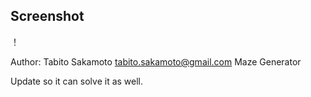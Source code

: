 ## Screenshot
！[](maze.png)



Author: Tabito Sakamoto tabito.sakamoto@gmail.com
Maze Generator 

Update so it can solve it as well.

